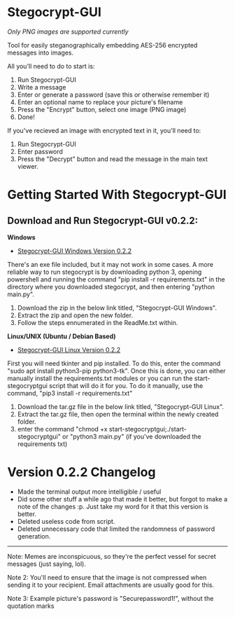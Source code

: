 # Stegocrypt-GUI
*Only PNG images are supported currently*

Tool for easily steganographically embedding AES-256 encrypted messages into images. 

All you'll need to do to start is:

1. Run Stegocrypt-GUI
2. Write a message
3. Enter or generate a password (save this or otherwise remember it)
4. Enter an optional name to replace your picture's filename
5. Press the "Encrypt" button, select one image (PNG image)
6. Done!

If you've recieved an image with encrypted text in it, you'll need to:

1. Run Stegocrypt-GUI
2. Enter password
3. Press the "Decrypt" button and read the message in the main text viewer.

# Getting Started With Stegocrypt-GUI

## Download and Run Stegocrypt-GUI v0.2.2:

**Windows**

- [Stegocrypt-GUI Windows Version 0.2.2](https://github.com/Adri6336/stegocrypt-gui_dl/raw/0.2.2/Stegocrypt-GUI_Win.zip)

There's an exe file included, but it may not work in some cases. A more reliable way to run stegocrypt is by downloading python 3, opening powershell
and running the command "pip install -r requirements.txt" in the directory where you downloaded stegocrypt, and then entering "python main.py".

1. Download the zip in the below link titled, "Stegocrypt-GUI Windows".
2. Extract the zip and open the new folder.
3. Follow the steps ennumerated in the ReadMe.txt within.

**Linux/UNIX (Ubuntu / Debian Based)**

- [Stegocrypt-GUI Linux Version 0.2.2](https://github.com/Adri6336/stegocrypt-gui_dl/raw/0.2.2/Stegocrypt-GUI-Lin.tar.gz)

First you will need tkinter and pip installed. To do this, enter the command "sudo apt install python3-pip python3-tk". Once this is done, 
you can either manually install the requirements.txt modules or you can run the start-stegocryptgui script that will do it for you. To do it manually,
use the command, "pip3 install -r requirements.txt"


1. Download the tar.gz file in the below link titled, "Stegocrypt-GUI Linux".
2. Extract the tar.gz file, then open the terminal within the newly created folder.
3. enter the command "chmod +x start-stegocryptgui;./start-stegocryptgui" or "python3 main.py" (if you've downloaded the requirements txt)






# Version 0.2.2 Changelog

- Made the terminal output more intelligible / useful
- Did some other stuff a while ago that made it better, but forgot to make a note of the changes :p. Just take my word for it that this version is better.
- Deleted useless code from script.
- Deleted unnecessary code that limited the randomness of password generation.


-------------------------

Note: Memes are inconspicuous, so they're the perfect vessel for secret messages (just saying, lol).

Note 2: You'll need to ensure that the image is not compressed when sending it to your recipient. Email attachments are usually good for this.

Note 3: Example picture's password is "Securepassword1!", without the quotation marks
